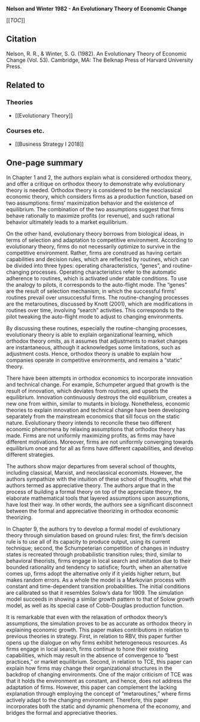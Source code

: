 **Nelson and Winter 1982 - An Evolutionary Theory of Economic Change**

[[_TOC_]]

## Citation
Nelson, R. R., & Winter, S. G. (1982). An Evolutionary Theory of Economic Change (Vol. 53). Cambridge, MA: The Belknap Press of Harvard University Press.

## Related to

### Theories
* [[Evolutionary Theory]]

### Courses etc.
* [[Business Strategy I 2018]]

## One-page summary
In Chapter 1 and 2, the authors explain what is considered orthodox theory, and offer a critique on orthodox theory to demonstrate why evolutionary theory is needed. Orthodox theory is considered to be the neoclassical economic theory, which considers firms as a production function, based on two assumptions: firms’ maximization behavior and the existence of equilibrium. The combination of the two assumptions suggest that firms behave rationally to maximize profits (or revenue), and such rational behavior ultimately leads to a market equilibrium. 

On the other hand, evolutionary theory borrows from biological ideas, in terms of selection and adaptation to competitive environment. According to evolutionary theory, firms do not necessarily optimize to survive in the competitive environment. Rather, firms are construed as having certain capabilities and decision rules, which are reflected by routines, which can be divided into three types: operating characteristics, “genes”, and routine-changing processes. Operating characteristics refer to the automatic adherence to routines, which is activated under stable conditions. To use the analogy to pilots, it corresponds to the auto-flight mode. The “genes” are the result of selection mechanism, in which the successful firms’ routines prevail over unsuccessful firms. The routine-changing processes are the metaroutines, discussed by Knott (2001), which are modifications in routines over time, involving “search” activities. This corresponds to the pilot tweaking the auto-flight mode to adjust to changing environments.  

By discussing these routines, especially the routine-changing processes, evolutionary theory is able to explain organizational learning, which orthodox theory omits, as it assumes that adjustments to market changes are instantaneous, although it acknowledges some limitations, such as adjustment costs. Hence, orthodox theory is unable to explain how companies operate in competitive environments, and remains a “static” theory. 

There have been attempts in orthodox economics to incorporate innovation and technical change. For example, Schumpeter argued that growth is the result of innovation, which deviates from routines, and upsets the equilibrium. Innovation continuously destroys the old equilibrium, creates a new one from within, similar to mutants in biology. Nonetheless, economic theories to explain innovation and technical change have been developing separately from the mainstream economics that sill focus on the static nature. Evolutionary theory intends to reconcile these two different economic phenomena by relaxing assumptions that orthodox theory has made. Firms are not uniformly maximizing profits, as firms may have different motivations. Moreover, firms are not uniformly converging towards equilibrium once and for all as firms have different capabilities, and develop different strategies. 

The authors show major departures from several school of thoughts, including classical, Marxist, and neoclassical economists. However, the authors sympathize with the intuition of these school of thoughts, what the authors termed as appreciative theory. The authors argue that in the process of building a formal theory on top of the appreciate theory, the elaborate mathematical tools that layered assumptions upon assumptions, have lost their way. In other words, the authors see a significant disconnect between the formal and appreciative theorizing in orthodox economic theorizing. 

In Chapter 9, the authors try to develop a formal model of evolutionary theory through simulation based on ground rules: first, the firm’s decision rule is to use all of its capacity to produce output, using its current technique; second, the Schumpeterian competition of changes in industry states is recreated through probabilistic transition rules; third, similar to behavioral theorists, firms engage in local search and imitation due to their bounded rationality and tendency to satisfice; fourth, when an alternative comes up, firms adopt the alternative only if it yields higher return, but makes random errors. As a whole the model is a Markovian process with constant and time-dependent transition probabilities. The initial conditions are calibrated so that it resembles Solow’s data for 1909. The simulation model succeeds in showing a similar growth pattern to that of Solow growth model, as well as its special case of Cobb-Douglas production function.  

It is remarkable that even with the relaxation of orthodox theory’s assumptions, the simulation proves to be as accurate as orthodox theory in explaining economic growth. This paper makes contributions in relation to previous theories in strategy. First, in relation to RBV, this paper further opens up the dialogue on why firms exhibit heterogeneous resources. As firms engage in local search, firms continue to hone their existing capabilities, which may result in the absence of convergence to “best practices,” or market equilibrium. Second, in relation to TCE, this paper can explain how firms may change their organizational structures in the backdrop of changing environments. One of the major criticism of TCE was that it holds the environment as constant, and hence, does not address the adaptation of firms. However, this paper can complement the lacking explanation through employing the concept of “metaroutines,” where firms actively adapt to the changing environment. Therefore, this paper incorporates both the static and dynamic phenomena of the economy, and bridges the formal and appreciative theories.